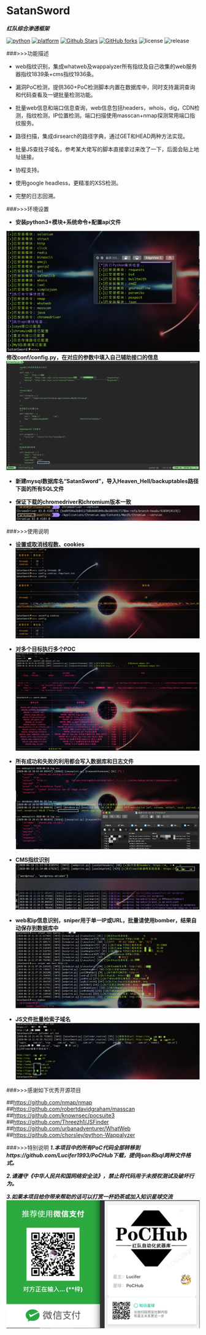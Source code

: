 # SatanSword
***红队综合渗透框架***

[![python](https://img.shields.io/badge/python-3.x-blue.svg?logo=python&labelColor=yellow)](https://www.python.org/downloads/)
[![platform](https://img.shields.io/badge/platform-osx%2Flinux-green.svg)](https://github.com/Lucifer1993/SatanSword/)
[![Github Stars](https://img.shields.io/github/stars/Lucifer1993/SatanSword)](https://github.com/Lucifer1993/SatanSword) 
[![GitHub forks](https://img.shields.io/github/forks/Lucifer1993/SatanSword)](https://github.com/Lucifer1993/SatanSword)
![license](https://img.shields.io/badge/License-GPL--3.0-yellow.svg)
![release](https://img.shields.io/badge/Release-v0.1-orange.svg)


###>>>功能描述
- web指纹识别，集成whatweb及wappalyzer所有指纹及自己收集的web服务器指纹1839条+cms指纹1936条。

- 漏洞PoC检测，提供360+PoC检测脚本内置在数据库中，同时支持漏洞查询和代码查看及一键批量检测功能。

- 批量web信息和端口信息查询，web信息包括headers，whois，dig，CDN检测，指纹检测，IP位置检测。端口扫描使用masscan+nmap探测常用端口指纹服务。

- 路径扫描，集成dirsearch的路径字典，通过GET和HEAD两种方法实现。

- 批量JS查找子域名，参考某大佬写的脚本直接拿过来改了一下，后面会贴上地址链接。

- 协程支持。

- 使用google headless，更精准的XSS检测。

- 完整的日志回溯。

###>>>环境设置
- **安装python3+模块+系统命令+配置api文件**

 ![image](./img/checkenv.png)
**修改conf/config.py，在对应的参数中填入自己辅助接口的信息**
 ![image](./img/config.png)

- **新建mysql数据库名“SatanSword”，导入Heaven_Hell/backuptables路径下面的所有SQL文件**

- **保证下载的chromedriver和chromium版本一致**
 ![image](./img/chromedriver.png)

###>>>使用说明

- **设置或取消线程数、cookies**
 ![image](./img/use1.png)

- **对多个目标执行多个POC**
 ![image](./img/use2.png)

- **所有成功和失败的利用都会写入数据库和日志文件**
![image](./img/use3.png)

- **CMS指纹识别**
![image](./img/use4.png)

- **web和ip信息识别，sniper用于单一IP或URL，批量请使用bomber，结果自动保存到数据库中**
![image](./img/use5.png)

- **JS文件批量检索子域名**
![image](./img/use6.png)

###>>>感谢如下优秀开源项目

##https://github.com/nmap/nmap
##https://github.com/robertdavidgraham/masscan
##https://github.com/knownsec/pocsuite3
##https://github.com/Threezh1/JSFinder
##https://github.com/urbanadventurer/WhatWeb
##https://github.com/chorsley/python-Wappalyzer

###>>>特别说明
***1.本项目中的所有PoC代码全部转移到https://github.com/Lucifer1993/PoCHub下载，提供json和sql两种文件格式。***

***2.请遵守《中华人民共和国网络安全法》，禁止将代码用于未授权测试及破坏行为。***

***3.如果本项目给你带来帮助的话可以打赏一杯奶茶或加入知识星球交流***
![image](./img/contact.png)